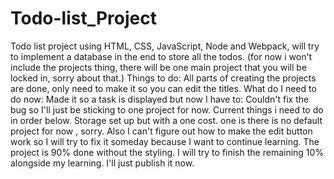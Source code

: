 # Todo-list_Project
Todo list project using HTML, CSS, JavaScript, Node and Webpack, will try to implement a database in the end to store all the todos.
(for now i won't include the projects thing, there will be one main project that you will be locked in, sorry about that.)
Things to do:
All parts of creating the projects are done, only need to make it so you can edit the titles.
What do I need to do now:
Made it so a task is displayed but now I have to:
Couldn't fix the bug so I'll just be sticking to one project for now. Current things i need to do in order below.
Storage set up but with a one cost. one is there is no default project for now , sorry.
Also I can't figure out how to make the edit button work so I will try to fix it someday because I want to continue learning.
The project is 90% done without the styling.
I will try to finish the remaining 10% alongside my learning. 
I'll just publish it now.